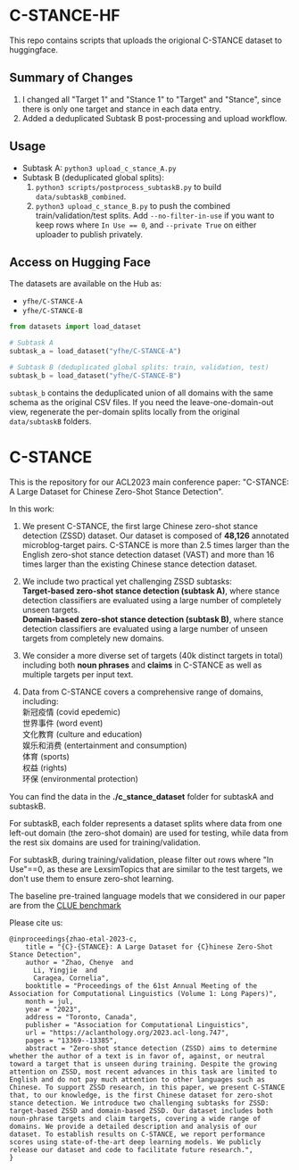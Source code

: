 # C-STANCE-HF

This repo contains scripts that uploads the origional C-STANCE dataset to huggingface.

## Summary of Changes
1. I changed all "Target 1" and "Stance 1" to "Target" and "Stance", since there is only one target and stance in each data entry.
2. Added a deduplicated Subtask B post-processing and upload workflow.

## Usage
- Subtask A: `python3 upload_c_stance_A.py`
- Subtask B (deduplicated global splits):
  1. `python3 scripts/postprocess_subtaskB.py` to build `data/subtaskB_combined`.
  2. `python3 upload_c_stance_B.py` to push the combined train/validation/test splits. Add `--no-filter-in-use` if you want to keep rows where `In Use == 0`, and `--private True` on either uploader to publish privately.

## Access on Hugging Face
The datasets are available on the Hub as:
- `yfhe/C-STANCE-A`
- `yfhe/C-STANCE-B`

```python
from datasets import load_dataset

# Subtask A
subtask_a = load_dataset("yfhe/C-STANCE-A")

# Subtask B (deduplicated global splits: train, validation, test)
subtask_b = load_dataset("yfhe/C-STANCE-B")
```

`subtask_b` contains the deduplicated union of all domains with the same schema as the original CSV files. If you need the leave-one-domain-out view, regenerate the per-domain splits locally from the original `data/subtaskB` folders.

# C-STANCE

This is the repository for our ACL2023 main conference paper: "C-STANCE: A Large Dataset for Chinese Zero-Shot Stance Detection".

In this work:

1. We present C-STANCE, the first large Chinese zero-shot stance detection (ZSSD) dataset. Our dataset is composed of **48,126** annotated microblog-target pairs. C-STANCE is more than 2.5 times larger than the English zero-shot stance detection dataset (VAST) and more than 16 times larger than the existing Chinese stance detection dataset.

2. We include two practical yet challenging ZSSD subtasks:<br />
   **Target-based zero-shot stance detection (subtask A)**, where stance detection classifiers are evaluated using a large number of completely unseen targets.<br />
   **Domain-based zero-shot stance detection (subtask B)**, where stance detection classifiers are evaluated using a large number of unseen targets from completely new domains.

3. We consider a more diverse set of targets (40k distinct targets in total) including both **noun phrases** and **claims** in C-STANCE as well as multiple targets per input text.

4. Data from C-STANCE covers a comprehensive range of domains, including:<br />
   新冠疫情 (covid epedemic)<br />
   世界事件 (word event)<br />
   文化教育 (culture and education)<br />
   娱乐和消费 (entertainment and consumption)<br />
   体育 (sports)<br />
   权益 (rights)<br />
   环保 (environmental protection)<br />

You can find the data in the **./c_stance_dataset** folder for subtaskA and subtaskB.

For subtaskB, each folder represents a dataset splits where data from one left-out domain (the zero-shot domain) are used for testing, while data from the rest six domains are used for training/validation.

For subtaskB, during training/validation, please filter out rows where "In Use"==0, as these are LexsimTopics that are similar to the test targets, we don't use them to ensure zero-shot learning.

The baseline pre-trained language models that we considered in our paper are from the [CLUE benchmark](https://github.com/CLUEbenchmark/CLUE)

Please cite us:

```
@inproceedings{zhao-etal-2023-c,
    title = "{C}-{STANCE}: A Large Dataset for {C}hinese Zero-Shot Stance Detection",
    author = "Zhao, Chenye  and
      Li, Yingjie  and
      Caragea, Cornelia",
    booktitle = "Proceedings of the 61st Annual Meeting of the Association for Computational Linguistics (Volume 1: Long Papers)",
    month = jul,
    year = "2023",
    address = "Toronto, Canada",
    publisher = "Association for Computational Linguistics",
    url = "https://aclanthology.org/2023.acl-long.747",
    pages = "13369--13385",
    abstract = "Zero-shot stance detection (ZSSD) aims to determine whether the author of a text is in favor of, against, or neutral toward a target that is unseen during training. Despite the growing attention on ZSSD, most recent advances in this task are limited to English and do not pay much attention to other languages such as Chinese. To support ZSSD research, in this paper, we present C-STANCE that, to our knowledge, is the first Chinese dataset for zero-shot stance detection. We introduce two challenging subtasks for ZSSD: target-based ZSSD and domain-based ZSSD. Our dataset includes both noun-phrase targets and claim targets, covering a wide range of domains. We provide a detailed description and analysis of our dataset. To establish results on C-STANCE, we report performance scores using state-of-the-art deep learning models. We publicly release our dataset and code to facilitate future research.",
}
```
